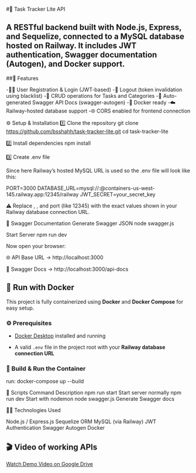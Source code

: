 #🧩 Task Tracker Lite API

A RESTful backend built with Node.js, Express, and Sequelize, connected to a MySQL database hosted on Railway.
It includes JWT authentication, Swagger documentation (Autogen), and Docker support.
---

##🚀 Features

-🧑‍💻 User Registration & Login (JWT-based)
-🔐 Logout (token invalidation using blacklist)
-📂 CRUD operations for Tasks and Categories
-🧭 Auto-generated Swagger API Docs (swagger-autogen)
-🐳 Docker ready
-☁️ Railway-hosted database support
-🌐 CORS enabled for frontend connection


⚙️ Setup & Installation
1️⃣ Clone the repository
git clone https://github.com/bsshahh/task-tracker-lite.git
cd task-tracker-lite

2️⃣ Install dependencies
npm install

3️⃣ Create .env file

Since here Railway’s hosted MySQL URL is used so the .env file will look like this:

PORT=3000
DATABASE_URL=mysql://<username>:<password>@containers-us-west-145.railway.app:12345/railway
JWT_SECRET=your_secret_key


⚠️ Replace <username>, <password>, and port (like 12345) with the exact values shown in your Railway database connection URL.


🧭 Swagger Documentation
Generate Swagger JSON
node swagger.js

Start Server
npm run dev


Now open your browser:

🌐 API Base URL → http://localhost:3000

📘 Swagger Docs → http://localhost:3000/api-docs


## 🐳 Run with Docker

This project is fully containerized using **Docker** and **Docker Compose** for easy setup.

### ⚙️ Prerequisites
- [Docker Desktop](https://www.docker.com/products/docker-desktop/) installed and running  

- A valid `.env` file in the project root with your **Railway database connection URL**

### 🧱 Build & Run the Container
run:
docker-compose up --build


🧰 Scripts
Command	Description
npm run start	Start server normally
npm run dev	Start with nodemon
node swagger.js	Generate Swagger docs



🧑‍💻 Technologies Used

Node.js / Express.js
Sequelize ORM
MySQL (via Railway)
JWT Authentication
Swagger Autogen
Docker

## 🎬 Video of working APIs 

[Watch Demo Video on Google Drive](https://drive.google.com/file/d/1ON31Hr0jjMVFX5Zm2XjNbLxZh7qU-1H4/view)

